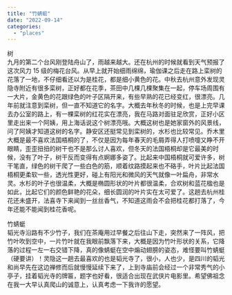 ```yaml
---
title: "竹蜻蜓"
date: "2022-09-14"
categories: 
  - "places"
---
```


树  
九月的第二个台风刚登陆舟山了，雨越来越大。还在杭州的时候就看到天气预报了这次风力 15 级的梅花台风。从早上就开始细雨绵绵，瑜伽课之后走在路上栾树的花落了一地，不仔细看还以为是桂花，都是细小黄色的花。中秋去杭州意外发现灵隐寺附近有很多栾树，正好都在花季，茶田中几棵几棵聚集在一起，停车场周围有一大片，金黄色的花跟绿色的叶子区隔开来，有些早熟的花已经变红，很漂亮。几年前就注意到栾树，但一直不知道它的名字。大概去年秋冬的时候，也是上完早课去办公室的路上，有一棵栾树的红花实在漂亮，我在马路对面驻足欣赏，正好小区里走出来一个阿姨，用上海话说这个树漂亮哦。大概这树也是她家窗外的风景线，问了阿姨才知道这树的名字。静安区还挺常见到栾树的，水杉也比较常见。乔木里大概是最不喜欢法国梧桐的了，不仅是因为每年春天的毛屑弄得人打喷嚏又睁不开眼睛，歪歪扭扭的树干也不是那么讨人喜欢，但冬天的法国梧桐却是它最美的时候，没有了叶子，树干反而变得有点婀娜多姿了。比起来中国梧桐就可爱许多，树干笔直，绿色的树干爬了一些白色的筋，顺着纹路摸起来也不硌手，叶片比起法国梧桐更柔软一些，透光性更好，碰上有阳光和微风的天气就像一叶扁舟，非常水灵。水杉的叶子也很温柔，大概是椭圆形状的叶片都很温柔，合欢树和蓝花楹也是如此，比起它们的颜色鲜艳的花朵，细长圆润的叶片实在太可爱了。这趟去杭州桂花还未盛开，法喜寺下来闻到一丝丝香气，不知道这雨会不会把桂花都打落了，今年还能不能闻到桂花香呢。  
  
  
竹蜻蜓  
韬光寺沿路有不少竹子，我们在茶庵用过早餐之后往山下走，突然来了一阵风，把竹叶吹到空中，一片竹叶就在我眼前飘落下来，大概是因为竹叶形状的关系，它降落的过程一左一右交错下降，真的像蜻蜓在空中煽动翅膀的姿态，难怪要叫竹蜻蜓（硬要讲）！灵隐这一趟去最喜欢的也是韬光寺了，很小，人也少，是四川的韬光和尚早先在这边禅修而后就慢慢延续下来了，上到寺庙前会经过一个非常秀气的小亭子，挂着韬光寺的牌匾，题字也好看，很适合出现在武侠片电影里。希望佛祖念在我一大早认真爬山的诚意上，认真考虑一下我许的愿望。
